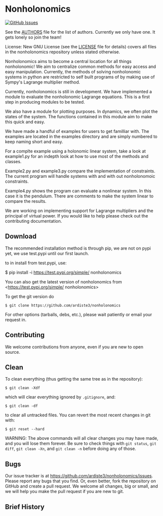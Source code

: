 

# Nonholonomics

[![GitHub Issues](https://img.shields.io/badge/issue_tracking-github-blue.svg)](https://github.com/ardiste3/nonholonomics/issues)


See the [AUTHORS](AUTHORS) file for the list of authors.
Currently we only have one. It gets lonely so join the team!

License: New GNU License (see the [LICENSE](LICENSE) file for details) covers all
files in the nonholonomics repository unless stated otherwise.

Nonholonomics aims to become a central location for all things nonholonomic! We aim to centralize common methods for easy access and easy manipulation. Currently, the methods of solving nonholonomic systems in python are restricted to self built programs of by making use of Sympy's Lagrange multiplier method. 

Currently, nonholonomics is still in development. We have implemented a module to evaluate the nonholonomic Lagrange equations. This is a first step in producing modules to be tested. 

We also have a module for plotting purposes. In dynamics, we often plot the states of the system. The functions contained in this module aim to make this quick and easy. 

We have made a handful of examples for users to get familliar with. The examples are located in the examples directory and are simply numbered to keep naming short and easy. 

For a complte example using a holonomic linear system, take a look at example1.py for an indepth look at how to use most of the methods and classes.

Example2.py and example3.py compare the implementation of constraints. The current program will handle systems with and with out nonholonomoic constraints. 

Example4.py shows the program can evaluate a nonlinear system. In this case it is the pendulum. There are comments to make the system linear to compare the results. 

We are working on implementing support for Lagrange multipliers and the principal of virtual power. If you would like to help please check out the contributing documentation.

## Download

The recommended installation method is through pip,
we are not on pypi yet, we use test.pypi until our first launch. 

to in install from test.pypi, use:

$ pip install -i https://test.pypi.org/simple/ nonholonomics

You can also get the latest version of nonholonomics from
<https://test.pypi.org/simple/ nonholonomics>

To get the git version do

    $ git clone https://github.com/ardiste3/nonholonomics

For other options (tarballs, debs, etc.), please wait patiently or email your request in.


## Contributing

We welcome contributions from anyone, even if you are new to open
source.

## Clean

To clean everything (thus getting the same tree as in the repository):

    $ git clean -Xdf

which will clear everything ignored by `.gitignore`, and:

    $ git clean -df

to clear all untracked files. You can revert the most recent changes in
git with:

    $ git reset --hard

WARNING: The above commands will all clear changes you may have made,
and you will lose them forever. Be sure to check things with `git
status`, `git diff`, `git clean -Xn`, and `git clean -n` before doing any
of those.

## Bugs

Our issue tracker is at <https://github.com/ardiste3/nonholonomics/issues>. Please
report any bugs that you find. Or, even better, fork the repository on
GitHub and create a pull request. We welcome all changes, big or small,
and we will help you make the pull request if you are new to git.

## Brief History


